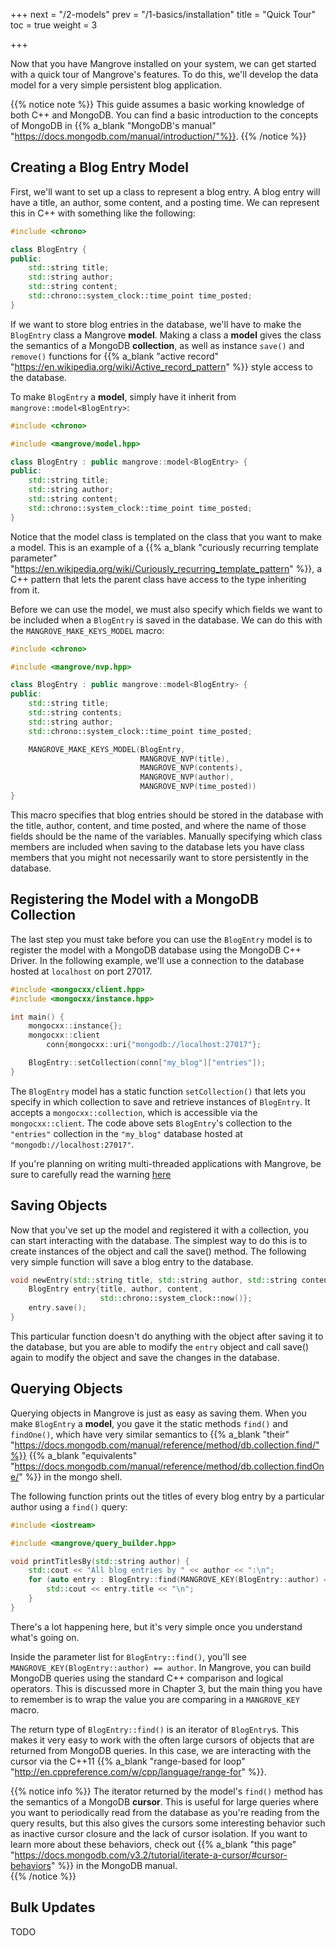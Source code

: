 +++
next = "/2-models"
prev = "/1-basics/installation"
title = "Quick Tour"
toc = true
weight = 3

+++

Now that you have Mangrove installed on your system, we can get started with a quick tour of Mangrove's features. To do this, we'll develop the data model for a very simple persistent blog application. 

{{% notice note %}}
This guide assumes a basic working knowledge of both C++ and MongoDB. You can find a basic introduction to the concepts of MongoDB in {{% a_blank "MongoDB's manual" "https://docs.mongodb.com/manual/introduction/"%}}.
{{% /notice %}}

## Creating a Blog Entry Model

First, we'll want to set up a class to represent a blog entry. A blog entry will have a title, an author, some content, and a posting time. We can represent this in C++ with something like the following:

```cpp
#include <chrono>

class BlogEntry {
public:
    std::string title;
    std::string author;
    std::string content;
    std::chrono::system_clock::time_point time_posted;
}
```

If we want to store blog entries in the database, we'll have to make the `BlogEntry` class a Mangrove **model**. Making a class a **model** gives the class the semantics of a MongoDB **collection**, as well as instance `save()` and `remove()` functions for {{% a_blank "active record" "https://en.wikipedia.org/wiki/Active_record_pattern" %}} style access to the database.

To make `BlogEntry` a **model**, simply have it inherit from `mangrove::model<BlogEntry>`:

```cpp
#include <chrono>

#include <mangrove/model.hpp>

class BlogEntry : public mangrove::model<BlogEntry> {
public:
    std::string title;
    std::string author;
    std::string content;
    std::chrono::system_clock::time_point time_posted;
}
```

Notice that the model class is templated on the class that you want to make a model. This is an example of a {{% a_blank "curiously recurring template parameter" "https://en.wikipedia.org/wiki/Curiously_recurring_template_pattern" %}}, a C++ pattern that lets the parent class have access to the type inheriting from it.

Before we can use the model, we must also specify which fields we want to be included when a `BlogEntry` is saved in the database. We can do this with the `MANGROVE_MAKE_KEYS_MODEL` macro:

```cpp
#include <chrono>

#include <mangrove/nvp.hpp>

class BlogEntry : public mangrove::model<BlogEntry> {
public:
    std::string title;
    std::string contents;
    std::string author;
    std::chrono::system_clock::time_point time_posted;

    MANGROVE_MAKE_KEYS_MODEL(BlogEntry, 
                             MANGROVE_NVP(title),
                             MANGROVE_NVP(contents),
                             MANGROVE_NVP(author),
                             MANGROVE_NVP(time_posted))
}
```

This macro specifies that blog entries should be stored in the database with the title, author, content, and time posted, and where the name of those fields should be the name of the variables. Manually specifying which class members are included when saving to the database lets you have class members that you might not necessarily want to store persistently in the database.

## Registering the Model with a MongoDB Collection

The last step you must take before you can use the `BlogEntry` model is to register the model with a MongoDB database using the MongoDB C++ Driver. In the following example, we'll use a connection to the database hosted at `localhost` on port 27017.

```cpp
#include <mongocxx/client.hpp>
#include <mongocxx/instance.hpp>

int main() {
    mongocxx::instance{};
    mongocxx::client 
        conn{mongocxx::uri{"mongodb://localhost:27017"};

    BlogEntry::setCollection(conn["my_blog"]["entries"]);
}
```

The `BlogEntry` model has a static function `setCollection()` that lets you specify in which collection to save and retrieve instances of `BlogEntry`. It accepts a `mongocxx::collection`, which is accessible via the `mongocxx::client`. The code above sets `BlogEntry`'s collection to the `"entries"` collection in the `"my_blog"` database hosted at `"mongodb://localhost:27017"`.

If you're planning on writing multi-threaded applications with Mangrove, be sure to carefully read the warning [here](/2-models/introduction/#linking-with-the-database)

## Saving Objects

Now that you've set up the model and registered it with a collection, you can start interacting with the database. The simplest way to do this is to create instances of the object and call the save() method. The following very simple function will save a blog entry to the database.

```cpp
void newEntry(std::string title, std::string author, std::string content) { 
    BlogEntry entry{title, author, content,
                    std::chrono::system_clock::now()};
    entry.save();
}
```

This particular function doesn't do anything with the object after saving it to the database, but you are able to modify the `entry` object and call save() again to modify the object and save the changes in the database.

## Querying Objects

Querying objects in Mangrove is just as easy as saving them. When you make `BlogEntry` a **model**, you gave it the static methods `find()` and `findOne()`, which have very similar semantics to {{% a_blank "their" "https://docs.mongodb.com/manual/reference/method/db.collection.find/"%}} {{% a_blank "equivalents" "https://docs.mongodb.com/manual/reference/method/db.collection.findOne/" %}} in the mongo shell. 

The following function prints out the titles of every blog entry by a particular author using a `find()` query:

```cpp
#include <iostream>

#include <mangrove/query_builder.hpp>

void printTitlesBy(std::string author) {
    std::cout << "All blog entries by " << author << ":\n";
    for (auto entry : BlogEntry::find(MANGROVE_KEY(BlogEntry::author) == author)) {
        std::cout << entry.title << "\n";
    }
}
```

There's a lot happening here, but it's very simple once you understand what's going on.

Inside the parameter list for `BlogEntry::find()`, you'll see `MANGROVE_KEY(BlogEntry::author) == author`. In Mangrove, you can build MongoDB queries using the standard C++ comparison and logical operators. This is discussed more in Chapter 3, but the main thing you have to remember is to wrap the value you are comparing in a `MANGROVE_KEY` macro.

The return type of `BlogEntry::find()` is an iterator of `BlogEntry`s. This makes it very easy to work with the often large cursors of objects that are returned from MongoDB queries. In this case, we are interacting with the cursor via the C++11 {{% a_blank "range-based for loop" "http://en.cppreference.com/w/cpp/language/range-for" %}}.

{{% notice info %}}
The iterator returned by the model's `find()` method has the semantics of a MongoDB **cursor**. This is useful for large queries where you want to periodically read from the database as you're reading from the query results, but this also gives the cursors some interesting behavior such as inactive cursor closure and the lack of cursor isolation. If you want to learn more about these behaviors, check out {{% a_blank "this page" "https://docs.mongodb.com/v3.2/tutorial/iterate-a-cursor/#cursor-behaviors" %}} in the MongoDB manual.  
{{% /notice %}}

## Bulk Updates

TODO

